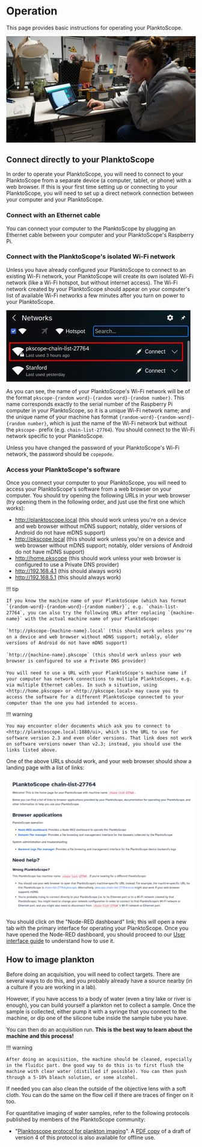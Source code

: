 # Operation

This page provides basic instructions for operating your PlanktoScope.

![getting started](../images/getting_started/BWS01556.JPG)

## Connect directly to your PlanktoScope

In order to operate your PlanktoScope, you will need to connect to your PlanktoScope from a separate device (a computer, tablet, or phone) with a web browser. If this is your first time setting up or connecting to your PlanktoScope, you will need to set up a direct network connection between your computer and your PlanktoScope.

### Connect with an Ethernet cable

You can connect your computer to the PlanktoScope by plugging an Ethernet cable between your computer and your PlanktoScope's Raspberry Pi.

### Connect with the PlanktoScope's isolated Wi-Fi network

Unless you have already configured your PlanktoScope to connect to an existing Wi-Fi network, your PlanktoScope will create its own isolated Wi-Fi network (like a Wi-Fi hotspot, but without internet access). The Wi-Fi network created by your PlanktoScope should appear on your computer's list of available Wi-Fi networks a few minutes after you turn on power to your PlanktoScope.

![wifi-network.png](images/wifi-network.png)

As you can see, the name of your PlanktoScope's Wi-Fi network will be of the format `pkscope-{random word}-{random word}-{random number}`. This name corresponds exactly to the serial number of the Raspberry Pi computer in your PlanktoScope, so it is a unique Wi-Fi network name; and the unique name of your machine has format `{random-word}-{random-word}-{random number}`, which is just the name of the Wi-Fi network but without the `pkscope-` prefix (e.g. `chain-list-27764`). You should connect to the Wi-Fi network specific to your PlanktoScope.

Unless you have changed the password of your PlanktoScope's Wi-Fi network, the password should be `copepode`.

### Access your PlanktoScope's software

Once you connect your computer to your PlanktoScope, you will need to access your PlanktoScope's software from a web browser on your computer. You should try opening the following URLs in your web browser (try opening them in the following order, and just use the first one which works):

- <http://planktoscope.local> (this should work unless you're on a device and web browser without mDNS support; notably, older versions of Android do not have mDNS support)
- <http://pkscope.local> (this should work unless you're on a device and web browser without mDNS support; notably, older versions of Android do not have mDNS support)
- <http://home.pkscope> (this should work unless your web browser is configured to use a Private DNS provider)
- <http://192.168.4.1> (this should always work)
- <http://192.168.5.1> (this should always work)

!!! tip

    If you know the machine name of your PlanktoScope (which has format `{random-word}-{random-word}-{random number}`, e.g. `chain-list-27764`, you can also try the following URLs after replacing `{machine-name}` with the actual machine name of your PlanktoScope:
    
    `http://pkscope-{machine-name}.local` (this should work unless you're on a device and web browser without mDNS support; notably, older versions of Android do not have mDNS support)
    
    `http://{machine-name}.pkscope` (this should work unless your web browser is configured to use a Private DNS provider)
    
    You will need to use a URL with your PlanktoScope's machine name if your computer has network connections to multiple PlanktoScopes, e.g. via multiple Ethernet cables. In such a situation, using <http://home.pkscope> or <http://pkscope.local> may cause you to access the software for a different PlanktoScope connected to your computer than the one you had intended to access.

!!! warning

    You may encounter older documents which ask you to connect to <http://planktoscope.local:1880/ui>, which is the URL to use for software version 2.3 and even older versions. That link does not work on software versions newer than v2.3; instead, you should use the links listed above.

One of the above URLs should work, and your web browser should show a landing page with a list of links:

![landing-page.png](images/landing-page.png)

You should click on the "Node-RED dashboard" link; this will open a new tab with the primary interface for operating your PlanktoScope. Once you have opened the Node-RED dashboard, you should proceed to our [User interface guide](user-interface.md) to understand how to use it.

## How to image plankton

Before doing an acquisition, you will need to collect targets. There are several ways to do this, and you probably already have a source nearby (in a culture if you are working in a lab).

However, if you have access to a body of water (even a tiny lake or river is enough), you can build yourself a plankton net to collect a sample. Once the sample is collected, either pump it with a syringe that you connect to the machine, or dip one of the silicone tube inside the sample tube you have.

You can then do an acquisition run. **This is the best way to learn about the machine and this process!**

!!! warning

    After doing an acquisition, the machine should be cleaned, especially in the fluidic part. One good way to do this is to first flush the machine with clear water (distilled if possible). You can then push through a 5-10% bleach solution, or some alcohol.

If needed you can also clean the outside of the objective lens with a soft cloth. You can do the same on the flow cell if there are traces of finger on it too.

For quantitative imaging of water samples, refer to the following protocols published by members of the PlanktoScope community:

- "[Planktoscope protocol for plankton imaging](https://www.protocols.io/view/planktoscope-protocol-for-plankton-imaging-bp2l6bq3zgqe)". A [PDF copy](protocol-v4.pdf) of a draft of version 4 of this protocol is also available for offline use.
